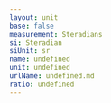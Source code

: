 ```yaml
---
layout: unit
base: false
measurement: Steradians
si: Steradian
siUnit: sr
name: undefined
unit: undefined
urlName: undefined.md
ratio: undefined
---
```

